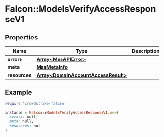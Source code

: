 # Falcon::ModelsVerifyAccessResponseV1

## Properties

| Name | Type | Description | Notes |
| ---- | ---- | ----------- | ----- |
| **errors** | [**Array&lt;MsaAPIError&gt;**](MsaAPIError.md) |  |  |
| **meta** | [**MsaMetaInfo**](MsaMetaInfo.md) |  |  |
| **resources** | [**Array&lt;DomainAccountAccessResult&gt;**](DomainAccountAccessResult.md) |  |  |

## Example

```ruby
require 'crowdstrike-falcon'

instance = Falcon::ModelsVerifyAccessResponseV1.new(
  errors: null,
  meta: null,
  resources: null
)
```

